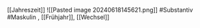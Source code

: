 [[Jahreszeit]]
![[Pasted image 20240618145621.png]]
#Substantiv #Maskulin  , [[Frühjahr]], [[Wechsel]]